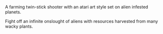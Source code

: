 A farming twin-stick shooter with an atari art style set on alien infested planets.

Fight off an infinite onslought of aliens with resources harvested from many wacky plants.

